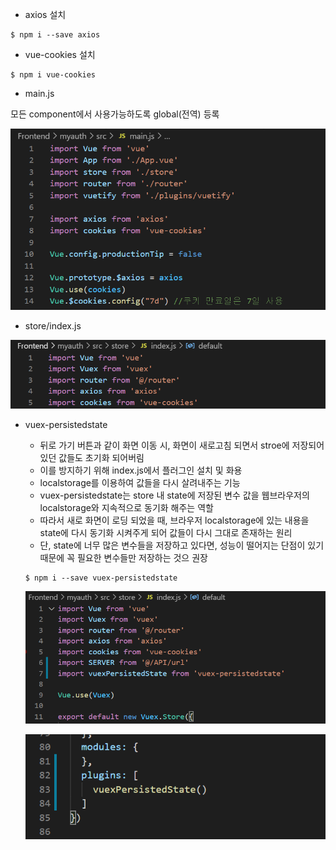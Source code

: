 

- axios 설치

```
$ npm i --save axios
```

- vue-cookies 설치

```
$ npm i vue-cookies 
```



- main.js

모든 component에서 사용가능하도록 global(전역) 등록

![1](1.PNG)



- store/index.js

![2](2.PNG)



- vuex-persistedstate 

  - 뒤로 가기 버튼과 같이 화면 이동 시, 화면이 새로고침 되면서 stroe에 저장되어 있던 값들도 초기화 되어버림
  - 이를 방지하기 위해 index.js에서 플러그인 설치 및 화용
  - localstorage를 이용하여 값들을 다시 살려내주는 기능
  - vuex-persistedstate는 store 내 state에 저장된 변수 값을 웹브라우저의 localstorage와 지속적으로 동기화 해주는 역할
  - 따라서 새로 화면이 로딩 되었을 때, 브라우저 localstorage에 있는 내용을 state에 다시 동기화 시켜주게 되어 값들이 다시 그대로 존재하는 원리
  - 단, state에 너무 많은 변수들을 저장하고 있다면, 성능이 떨어지는 단점이 있기 때문에 꼭 필요한 변수들만 저장하는 것으 권장

  

  ```
  $ npm i --save vuex-persistedstate
  ```

  ![persistedstate](persistedstate.PNG)

  ![persistedstate1](persistedstate1.PNG)

